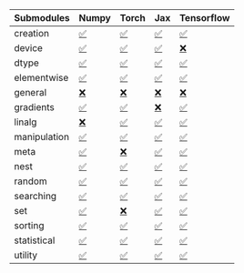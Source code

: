 | Submodules   | Numpy                                                                                                                           | Torch                                                                                                                           | Jax                                                                                                                             | Tensorflow                                                                                                                      |
|:-------------|:--------------------------------------------------------------------------------------------------------------------------------|:--------------------------------------------------------------------------------------------------------------------------------|:--------------------------------------------------------------------------------------------------------------------------------|:--------------------------------------------------------------------------------------------------------------------------------|
| creation     | <a href="https://github.com/unifyai/ivy/runs/8269220577?check_suite_focus=true" rel="noopener noreferrer" target="_blank">✅</a> | <a href="https://github.com/unifyai/ivy/runs/8269222413?check_suite_focus=true" rel="noopener noreferrer" target="_blank">✅</a> | <a href="https://github.com/unifyai/ivy/runs/8269224390?check_suite_focus=true" rel="noopener noreferrer" target="_blank">✅</a> | <a href="https://github.com/unifyai/ivy/runs/8269226407?check_suite_focus=true" rel="noopener noreferrer" target="_blank">✅</a> |
| device       | <a href="https://github.com/unifyai/ivy/runs/8269220666?check_suite_focus=true" rel="noopener noreferrer" target="_blank">✅</a> | <a href="https://github.com/unifyai/ivy/runs/8269222536?check_suite_focus=true" rel="noopener noreferrer" target="_blank">✅</a> | <a href="https://github.com/unifyai/ivy/runs/8269224493?check_suite_focus=true" rel="noopener noreferrer" target="_blank">✅</a> | <a href="https://github.com/unifyai/ivy/runs/8269226552?check_suite_focus=true" rel="noopener noreferrer" target="_blank">❌</a> |
| dtype        | <a href="https://github.com/unifyai/ivy/runs/8269220764?check_suite_focus=true" rel="noopener noreferrer" target="_blank">✅</a> | <a href="https://github.com/unifyai/ivy/runs/8269222642?check_suite_focus=true" rel="noopener noreferrer" target="_blank">✅</a> | <a href="https://github.com/unifyai/ivy/runs/8269224633?check_suite_focus=true" rel="noopener noreferrer" target="_blank">✅</a> | <a href="https://github.com/unifyai/ivy/runs/8269226675?check_suite_focus=true" rel="noopener noreferrer" target="_blank">✅</a> |
| elementwise  | <a href="https://github.com/unifyai/ivy/runs/8269220896?check_suite_focus=true" rel="noopener noreferrer" target="_blank">✅</a> | <a href="https://github.com/unifyai/ivy/runs/8269222763?check_suite_focus=true" rel="noopener noreferrer" target="_blank">✅</a> | <a href="https://github.com/unifyai/ivy/runs/8269224753?check_suite_focus=true" rel="noopener noreferrer" target="_blank">✅</a> | <a href="https://github.com/unifyai/ivy/runs/8269226819?check_suite_focus=true" rel="noopener noreferrer" target="_blank">✅</a> |
| general      | <a href="https://github.com/unifyai/ivy/runs/8269221037?check_suite_focus=true" rel="noopener noreferrer" target="_blank">❌</a> | <a href="https://github.com/unifyai/ivy/runs/8269222887?check_suite_focus=true" rel="noopener noreferrer" target="_blank">❌</a> | <a href="https://github.com/unifyai/ivy/runs/8269224901?check_suite_focus=true" rel="noopener noreferrer" target="_blank">❌</a> | <a href="https://github.com/unifyai/ivy/runs/8269226957?check_suite_focus=true" rel="noopener noreferrer" target="_blank">❌</a> |
| gradients    | <a href="https://github.com/unifyai/ivy/runs/8269221161?check_suite_focus=true" rel="noopener noreferrer" target="_blank">✅</a> | <a href="https://github.com/unifyai/ivy/runs/8269222992?check_suite_focus=true" rel="noopener noreferrer" target="_blank">✅</a> | <a href="https://github.com/unifyai/ivy/runs/8269225007?check_suite_focus=true" rel="noopener noreferrer" target="_blank">❌</a> | <a href="https://github.com/unifyai/ivy/runs/8269227086?check_suite_focus=true" rel="noopener noreferrer" target="_blank">✅</a> |
| linalg       | <a href="https://github.com/unifyai/ivy/runs/8269221258?check_suite_focus=true" rel="noopener noreferrer" target="_blank">❌</a> | <a href="https://github.com/unifyai/ivy/runs/8269223100?check_suite_focus=true" rel="noopener noreferrer" target="_blank">✅</a> | <a href="https://github.com/unifyai/ivy/runs/8269225131?check_suite_focus=true" rel="noopener noreferrer" target="_blank">✅</a> | <a href="https://github.com/unifyai/ivy/runs/8269227218?check_suite_focus=true" rel="noopener noreferrer" target="_blank">✅</a> |
| manipulation | <a href="https://github.com/unifyai/ivy/runs/8269221368?check_suite_focus=true" rel="noopener noreferrer" target="_blank">✅</a> | <a href="https://github.com/unifyai/ivy/runs/8269223202?check_suite_focus=true" rel="noopener noreferrer" target="_blank">✅</a> | <a href="https://github.com/unifyai/ivy/runs/8269225245?check_suite_focus=true" rel="noopener noreferrer" target="_blank">✅</a> | <a href="https://github.com/unifyai/ivy/runs/8269227324?check_suite_focus=true" rel="noopener noreferrer" target="_blank">✅</a> |
| meta         | <a href="https://github.com/unifyai/ivy/runs/8269221452?check_suite_focus=true" rel="noopener noreferrer" target="_blank">✅</a> | <a href="https://github.com/unifyai/ivy/runs/8269223334?check_suite_focus=true" rel="noopener noreferrer" target="_blank">❌</a> | <a href="https://github.com/unifyai/ivy/runs/8269225367?check_suite_focus=true" rel="noopener noreferrer" target="_blank">✅</a> | <a href="https://github.com/unifyai/ivy/runs/8269227422?check_suite_focus=true" rel="noopener noreferrer" target="_blank">✅</a> |
| nest         | <a href="https://github.com/unifyai/ivy/runs/8269221569?check_suite_focus=true" rel="noopener noreferrer" target="_blank">✅</a> | <a href="https://github.com/unifyai/ivy/runs/8269223443?check_suite_focus=true" rel="noopener noreferrer" target="_blank">✅</a> | <a href="https://github.com/unifyai/ivy/runs/8269225504?check_suite_focus=true" rel="noopener noreferrer" target="_blank">✅</a> | <a href="https://github.com/unifyai/ivy/runs/8269227537?check_suite_focus=true" rel="noopener noreferrer" target="_blank">✅</a> |
| random       | <a href="https://github.com/unifyai/ivy/runs/8269221675?check_suite_focus=true" rel="noopener noreferrer" target="_blank">✅</a> | <a href="https://github.com/unifyai/ivy/runs/8269223556?check_suite_focus=true" rel="noopener noreferrer" target="_blank">✅</a> | <a href="https://github.com/unifyai/ivy/runs/8269225654?check_suite_focus=true" rel="noopener noreferrer" target="_blank">✅</a> | <a href="https://github.com/unifyai/ivy/runs/8269227656?check_suite_focus=true" rel="noopener noreferrer" target="_blank">✅</a> |
| searching    | <a href="https://github.com/unifyai/ivy/runs/8269221809?check_suite_focus=true" rel="noopener noreferrer" target="_blank">✅</a> | <a href="https://github.com/unifyai/ivy/runs/8269223670?check_suite_focus=true" rel="noopener noreferrer" target="_blank">✅</a> | <a href="https://github.com/unifyai/ivy/runs/8269225794?check_suite_focus=true" rel="noopener noreferrer" target="_blank">✅</a> | <a href="https://github.com/unifyai/ivy/runs/8269227787?check_suite_focus=true" rel="noopener noreferrer" target="_blank">✅</a> |
| set          | <a href="https://github.com/unifyai/ivy/runs/8269221927?check_suite_focus=true" rel="noopener noreferrer" target="_blank">✅</a> | <a href="https://github.com/unifyai/ivy/runs/8269223892?check_suite_focus=true" rel="noopener noreferrer" target="_blank">❌</a> | <a href="https://github.com/unifyai/ivy/runs/8269225920?check_suite_focus=true" rel="noopener noreferrer" target="_blank">✅</a> | <a href="https://github.com/unifyai/ivy/runs/8269227960?check_suite_focus=true" rel="noopener noreferrer" target="_blank">✅</a> |
| sorting      | <a href="https://github.com/unifyai/ivy/runs/8269222042?check_suite_focus=true" rel="noopener noreferrer" target="_blank">✅</a> | <a href="https://github.com/unifyai/ivy/runs/8269224039?check_suite_focus=true" rel="noopener noreferrer" target="_blank">✅</a> | <a href="https://github.com/unifyai/ivy/runs/8269226050?check_suite_focus=true" rel="noopener noreferrer" target="_blank">✅</a> | <a href="https://github.com/unifyai/ivy/runs/8269228066?check_suite_focus=true" rel="noopener noreferrer" target="_blank">✅</a> |
| statistical  | <a href="https://github.com/unifyai/ivy/runs/8269222158?check_suite_focus=true" rel="noopener noreferrer" target="_blank">✅</a> | <a href="https://github.com/unifyai/ivy/runs/8269224156?check_suite_focus=true" rel="noopener noreferrer" target="_blank">✅</a> | <a href="https://github.com/unifyai/ivy/runs/8269226177?check_suite_focus=true" rel="noopener noreferrer" target="_blank">✅</a> | <a href="https://github.com/unifyai/ivy/runs/8269228172?check_suite_focus=true" rel="noopener noreferrer" target="_blank">✅</a> |
| utility      | <a href="https://github.com/unifyai/ivy/runs/8269222280?check_suite_focus=true" rel="noopener noreferrer" target="_blank">✅</a> | <a href="https://github.com/unifyai/ivy/runs/8269224277?check_suite_focus=true" rel="noopener noreferrer" target="_blank">✅</a> | <a href="https://github.com/unifyai/ivy/runs/8269226317?check_suite_focus=true" rel="noopener noreferrer" target="_blank">✅</a> | <a href="https://github.com/unifyai/ivy/runs/8269228292?check_suite_focus=true" rel="noopener noreferrer" target="_blank">✅</a> |